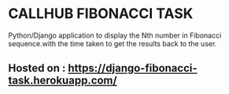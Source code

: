 # **CALLHUB FIBONACCI TASK**

Python/Django application to display the Nth number in Fibonacci sequence.with the time taken to get the results back to the user.


## **Hosted on** : https://django-fibonacci-task.herokuapp.com/  
